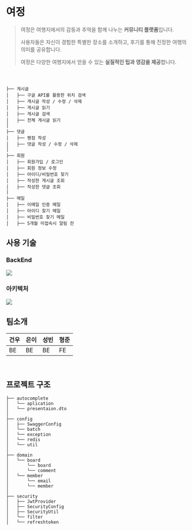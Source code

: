# 여정

>여정은 여행지에서의 감동과 추억을 함께 나누는 **커뮤니티 플랫폼**입니다.
>
>사용자들은 자신이 경험한 특별한 장소를 소개하고, 후기를 통해 진정한 여행의 의미를 공유합니다.
>
>여정은 다양한 여행지에서 얻을 수 있는 **실질적인 팁과 영감을 제공**합니다.

<br>

###

```
├── 게시글
│   ├── 구글 API를 활용한 위치 검색
│   ├── 게시글 작성 / 수정 / 삭제
│   ├── 게시글 읽기
│   ├── 게시글 검색
│   ├── 전체 게시글 읽기
│
├── 댓글
│   ├── 평점 작성
│   ├── 댓글 작성 / 수정 / 삭제
│
├── 회원
│   ├── 회원가입 / 로그인
│   ├── 회원 정보 수정
│   ├── 아이디/비밀번호 찾기
│   ├── 작성한 게시글 조회
│   ├── 작성한 댓글 조회
|
├── 메일
│   ├── 이메일 인증 메일
│   ├── 아이디 찾기 메일
│   ├── 비밀번호 찾기 메일
│   ├── 5개월 미접속시 알림 전
```



## 사용 기술
### BackEnd 
<img src="https://github.com/user-attachments/assets/f965f8b7-843b-45f4-89e2-339e42af386d"> 

### 아키텍처
<img src="https://github.com/user-attachments/assets/1a984f5e-d593-45c3-a631-7432e528bef7"> 

## 팀소개

| 건우 | 은이 | 성빈 | 형준 |
|------|------|------|-------|
|  BE  |  BE  |  BE  |  FE |

<br>

## 프로젝트 구조
```
├── autocomplete
│   └── aplication
│   └── presentaion.dto
│
├── config
│   ├── SwaggerConfig
│   └── batch
│   └── exception
│   └── redis
│   └── util
│
├── domain
│   └── board
│       └── board
│       └── comment
│   └── member
│       └── email
│       └── member
│
├── security
│   ├── JwtProvider
│   ├── SecurityConfig
│   ├── SecurityUtil
│   └── filter
│   └── refreshtoken

```
